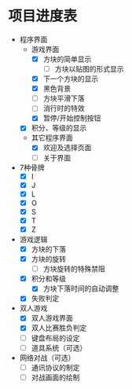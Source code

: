# 项目进度表
- 程序界面
    - 游戏界面
        - [x] 方块的简单显示
            - [ ] 方块以贴图的形式显示
        - [x] 下一个方块的显示
        - [x] 黑色背景
        - [ ] 方块平滑下落
        - [ ] 消行时的特效
        - [x] 暂停/开始控制按钮
	- [x] 积分、等级的显示
    - 其它程序界面
        - [x] 欢迎及选择页面
        - [ ] 关于界面
- 7种骨牌
    - [x] I
    - [x] J
    - [x] L
    - [x] O
    - [x] S
    - [x] T
    - [x] Z 
- 游戏逻辑
    - [x] 方块的下落
    - [x] 方块的旋转
        - [ ] 方块旋转的特殊禁阻
    - [x] 积分和等级
    	- [x] 方块下落时间的自动调整
    - [x] 失败判定
- 双人游戏
    - [x] 双人游戏界面
    - [x] 双人比赛胜负判定
    - [ ] 键盘布局的设定
    - [ ] 道具系统（可选）
- 网络对战（可选）
    - [ ] 通讯协议的制定
    - [ ] 对战画面的绘制
